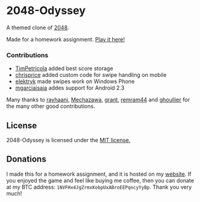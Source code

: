 # 2048-Odyssey

A themed clone of [2048](https://github.com/gabrielecirulli/2048).

Made for a homework assignment. [Play it here!](http://ordonezalex.com/2048/)

### Contributions

* [TimPetricola](https://github.com/TimPetricola) added best score storage
* [chrisprice](https://github.com/chrisprice) added custom code for swipe handling on mobile
* [elektryk](https://github.com/elektryk) made swipes work on Windows Phone
* [mgarciaisaia](https://github.com/mgarciaisaia) addes support for Android 2.3

Many thanks to [rayhaanj](https://github.com/rayhaanj), [Mechazawa](https://github.com/Mechazawa), [grant](https://github.com/grant), [remram44](https://github.com/remram44) and [ghoullier](https://github.com/ghoullier) for the many other good contributions.

## License
2048-Odyssey is licensed under the [MIT license.](https://github.com/ordonezalex/2048-Odyssey/blob/master/LICENSE.txt)

## Donations
I made this for a homework assignment, and it is hosted on my [website](http://ordonezalex.com/2048/). If you enjoyed the game and feel like buying me coffee, then you can donate at my BTC address: `1NVFHx4JgZrmxKobpUxABroEEPqncyYyBp`. Thank you very much!

